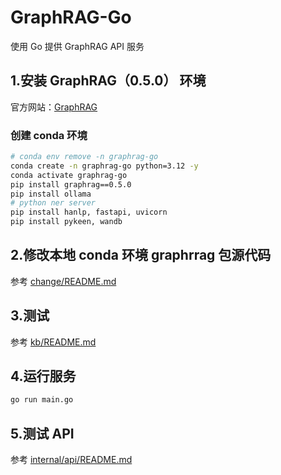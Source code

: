 # GraphRAG-Go

使用 Go 提供 GraphRAG API 服务

## 1.安装 GraphRAG（0.5.0） 环境

官方网站：[GraphRAG](https://microsoft.github.io/graphrag/)

### 创建 conda 环境

```bash
# conda env remove -n graphrag-go
conda create -n graphrag-go python=3.12 -y
conda activate graphrag-go
pip install graphrag==0.5.0
pip install ollama
# python ner server
pip install hanlp, fastapi, uvicorn
pip install pykeen, wandb
```

## 2.修改本地 conda 环境 graphrrag 包源代码

参考 [change/README.md](./change/README.md)

## 3.测试

参考 [kb/README.md](./kb/README.md)

## 4.运行服务

```bash
go run main.go
```

## 5.测试 API

参考 [internal/api/README.md](./internal/api/README.md)
